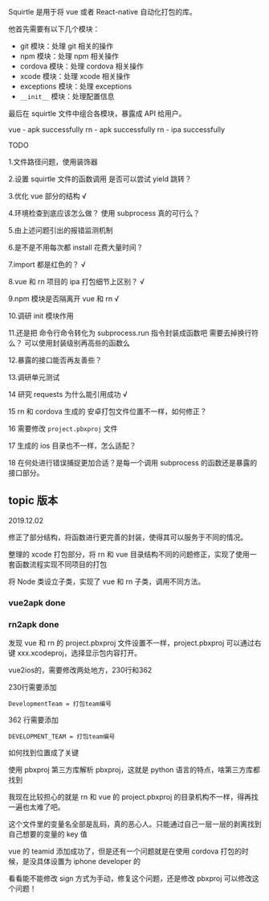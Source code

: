 Squirtle 是用于将 vue 或者 React-native 自动化打包的库。

他首先需要有以下几个模块：

+ git 模块：处理 git 相关的操作
+ npm 模块：处理 npm 相关操作
+ cordova 模块：处理 cordova 相关操作
+ xcode 模块：处理 xcode 相关操作
+ exceptions 模块：处理 exceptions
+ `__init__` 模块：处理配置信息

最后在 squirtle 文件中组合各模块，暴露成 API 给用户。

vue - apk successfully
rn - apk successfully
rn - ipa successfully

TODO

1.文件路径问题，使用装饰器

2.设置 squirtle 文件的函数调用 是否可以尝试 yield 跳转？

3.优化 vue 部分的结构 √

4.环境检查到底应该怎么做？ 使用 subprocess 真的可行么？

5.由上述问题引出的报错监测机制

6.是不是不用每次都 install 花费大量时间？ 

7.import 都是红色的？ √

8.vue 和 rn 项目的 ipa 打包细节上区别？ √

9.npm 模块是否隔离开 vue 和 rn √

10.调研 init 模块作用

11.还是把 命令行命令转化为 subprocess.run 指令封装成函数吧 需要去掉换行符么？ 可以使用封装级别再高些的函数么

12.暴露的接口能否再友善些？

13.调研单元测试

14 研究 requests 为什么能引用成功 √

15 rn 和 cordova 生成的 安卓打包文件位置不一样，如何修正？

16 需要修改 `project.pbxproj` 文件

17 生成的 ios 目录也不一样，怎么适配？

18 在何处进行错误捕捉更加合适？是每一个调用 subprocess 的函数还是暴露的接口部分。


## topic 版本

2019.12.02

修正了部分结构，将函数进行更完善的封装，使得其可以服务于不同的情况。

整理的 xcode 打包部分，将 rn 和 vue 目录结构不同的问题修正，实现了使用一套函数流程实现不同项目的打包

将 Node 类设立子类，实现了 vue 和 rn 子类，调用不同方法。

### vue2apk done
### rn2apk done




发现 vue 和 rn 的 project.pbxproj 文件设置不一样，project.pbxproj 可以通过右键 xxx.xcodeproj，选择显示包内容打开。

vue2ios的，需要修改两处地方，230行和362

230行需要添加
```
DevelopmentTeam = 打包team编号
```

362 行需要添加
```
DEVELOPMENT_TEAM = 打包team编号
```
如何找到位置成了关键


使用 pbxproj 第三方库解析 pbxproj，这就是 python 语言的特点，啥第三方库都找到

我现在比较担心的就是 rn 和 vue 的 project.pbxproj 的目录机构不一样，得再找一遍也太难了吧。

这个文件里的变量名全部是乱码，真的恶心人。只能通过自己一层一层的剥离找到自己想要的变量的 key 值

vue 的 teamid 添加成功了，但是还有一个问题就是在使用 cordova 打包的时候，是没具体设置为 iphone developer 的

看看能不能修改 sign 方式为手动，修复这个问题，还是修改 pbxproj 可以修改这个问题！